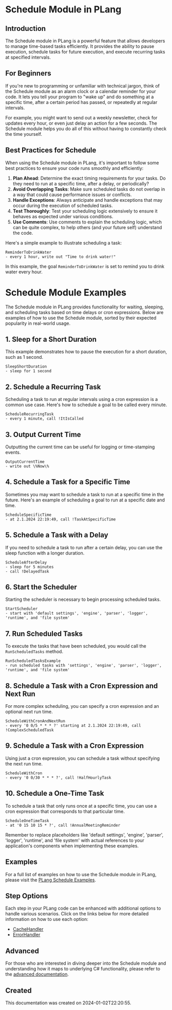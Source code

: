 
# Schedule Module in PLang

## Introduction
The Schedule module in PLang is a powerful feature that allows developers to manage time-based tasks efficiently. It provides the ability to pause execution, schedule tasks for future execution, and execute recurring tasks at specified intervals.

## For Beginners
If you're new to programming or unfamiliar with technical jargon, think of the Schedule module as an alarm clock or a calendar reminder for your code. It lets you tell your program to "wake up" and do something at a specific time, after a certain period has passed, or repeatedly at regular intervals.

For example, you might want to send out a weekly newsletter, check for updates every hour, or even just delay an action for a few seconds. The Schedule module helps you do all of this without having to constantly check the time yourself.

## Best Practices for Schedule
When using the Schedule module in PLang, it's important to follow some best practices to ensure your code runs smoothly and efficiently:

1. **Plan Ahead**: Determine the exact timing requirements for your tasks. Do they need to run at a specific time, after a delay, or periodically?
2. **Avoid Overlapping Tasks**: Make sure scheduled tasks do not overlap in a way that could cause performance issues or conflicts.
3. **Handle Exceptions**: Always anticipate and handle exceptions that may occur during the execution of scheduled tasks.
4. **Test Thoroughly**: Test your scheduling logic extensively to ensure it behaves as expected under various conditions.
5. **Use Comments**: Use comments to explain the scheduling logic, which can be quite complex, to help others (and your future self) understand the code.

Here's a simple example to illustrate scheduling a task:

```plang
ReminderToDrinkWater
- every 1 hour, write out "Time to drink water!"
```

In this example, the goal `ReminderToDrinkWater` is set to remind you to drink water every hour.


# Schedule Module Examples

The Schedule module in PLang provides functionality for waiting, sleeping, and scheduling tasks based on time delays or cron expressions. Below are examples of how to use the Schedule module, sorted by their expected popularity in real-world usage.

## 1. Sleep for a Short Duration

This example demonstrates how to pause the execution for a short duration, such as 1 second.

```plang
SleepShortDuration
- sleep for 1 second
```

## 2. Schedule a Recurring Task

Scheduling a task to run at regular intervals using a cron expression is a common use case. Here's how to schedule a goal to be called every minute.

```plang
ScheduleRecurringTask
- every 1 minute, call !ItIsCalled
```

## 3. Output Current Time

Outputting the current time can be useful for logging or time-stamping events.

```plang
OutputCurrentTime
- write out \%Now\%
```

## 4. Schedule a Task for a Specific Time

Sometimes you may want to schedule a task to run at a specific time in the future. Here's an example of scheduling a goal to run at a specific date and time.

```plang
ScheduleSpecificTime
- at 2.1.2024 22:19:49, call !TaskAtSpecificTime
```

## 5. Schedule a Task with a Delay

If you need to schedule a task to run after a certain delay, you can use the sleep function with a longer duration.

```plang
ScheduleAfterDelay
- sleep for 5 minutes
- call !DelayedTask
```

## 6. Start the Scheduler

Starting the scheduler is necessary to begin processing scheduled tasks.

```plang
StartScheduler
- start with 'default settings', 'engine', 'parser', 'logger', 'runtime', and 'file system'
```

## 7. Run Scheduled Tasks

To execute the tasks that have been scheduled, you would call the `RunScheduledTasks` method.

```plang
RunScheduledTasksExample
- run scheduled tasks with 'settings', 'engine', 'parser', 'logger', 'runtime', and 'file system'
```

## 8. Schedule a Task with a Cron Expression and Next Run

For more complex scheduling, you can specify a cron expression and an optional next run time.

```plang
ScheduleWithCronAndNextRun
- every '0 0/5 * * * ?' starting at 2.1.2024 22:19:49, call !ComplexScheduledTask
```

## 9. Schedule a Task with a Cron Expression

Using just a cron expression, you can schedule a task without specifying the next run time.

```plang
ScheduleWithCron
- every '0 0/30 * * * ?', call !HalfHourlyTask
```

## 10. Schedule a One-Time Task

To schedule a task that only runs once at a specific time, you can use a cron expression that corresponds to that particular time.

```plang
ScheduleOneTimeTask
- at '0 15 10 15 * ?', call !AnnualMeetingReminder
```

Remember to replace placeholders like 'default settings', 'engine', 'parser', 'logger', 'runtime', and 'file system' with actual references to your application's components when implementing these examples.


## Examples
For a full list of examples on how to use the Schedule module in PLang, please visit the [PLang Schedule Examples](https://github.com/PLangHQ/plang/tree/main/Tests/Schedule).

## Step Options
Each step in your PLang code can be enhanced with additional options to handle various scenarios. Click on the links below for more detailed information on how to use each option:

- [CacheHandler](/CachingHandler.md)
- [ErrorHandler](/ErrorHandler.md)




## Advanced
For those who are interested in diving deeper into the Schedule module and understanding how it maps to underlying C# functionality, please refer to the [advanced documentation](./PLang.Modules.ScheduleModule_advanced.md).

## Created
This documentation was created on 2024-01-02T22:20:55.
